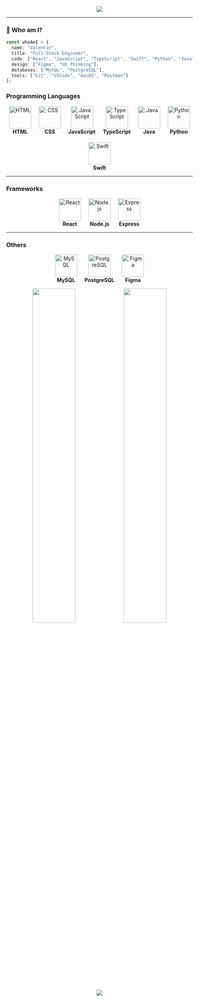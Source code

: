 <!-- Banner with aesthetic gradient -->
<!-- Banner with aesthetic gradient -->
<!-- Banner with aesthetic gradient -->
<div align="center">
  <img src="https://capsule-render.vercel.app/api?type=waving&color=0:36D1DC,100:5B86E5&height=200&section=header&text=bvalentin%20-%20CS%20Student%20and%20Developer&fontSize=35&fontAlignY=40&textColor=ffffff" />
</div>

---

### 🧠 Who am I?

```ts
const whoAmI = {
  name: "Valentin",
  title: "Full-Stack Engineer",
  code: ["React", "JavaScript", "TypeScript", "Swift", "Python", "Java", "Node.js"],
  design: ["Figma", "UX Thinking"],
  databases: ["MySQL", "PostgreSQL"],
  tools: ["Git", "VSCode", "macOS", "Postman"]
};
```

<!-- Programming Languages -->
<!-- Programming Languages -->
### Programming Languages

<div align="center" style="display: flex; flex-wrap: wrap; justify-content: center; gap: 20px;">
  <span style="text-align: center;">
    <img src="https://skillicons.dev/icons?i=html" alt="HTML" width="60" /><br><strong>HTML</strong>
  </span>
  <span style="text-align: center;">
    <img src="https://skillicons.dev/icons?i=css" alt="CSS" width="60" /><br><strong>CSS</strong>
  </span>
  <span style="text-align: center;">
    <img src="https://skillicons.dev/icons?i=js" alt="JavaScript" width="60" /><br><strong>JavaScript</strong>
  </span>
  <span style="text-align: center;">
    <img src="https://skillicons.dev/icons?i=ts" alt="TypeScript" width="60" /><br><strong>TypeScript</strong>
  </span>
  <span style="text-align: center;">
    <img src="https://skillicons.dev/icons?i=java" alt="Java" width="60" /><br><strong>Java</strong>
  </span>
  <span style="text-align: center;">
    <img src="https://skillicons.dev/icons?i=python" alt="Python" width="60" /><br><strong>Python</strong>
  </span>
  <span style="text-align: center;">
    <img src="https://skillicons.dev/icons?i=swift" alt="Swift" width="60" /><br><strong>Swift</strong>
  </span>
</div>

---

### Frameworks

<div align="center" style="display: flex; flex-wrap: wrap; justify-content: center; gap: 20px;">
  <span style="text-align: center;">
    <img src="https://skillicons.dev/icons?i=react" alt="React" width="60" /><br><strong>React</strong>
  </span>
  <span style="text-align: center;">
    <img src="https://skillicons.dev/icons?i=nodejs" alt="Node.js" width="60" /><br><strong>Node.js</strong>
  </span>
  <span style="text-align: center;">
    <img src="https://skillicons.dev/icons?i=express" alt="Express" width="60" /><br><strong>Express</strong>
  </span>
</div>

---

### Others

<div align="center" style="display: flex; flex-wrap: wrap; justify-content: center; gap: 20px;">
  <span style="text-align: center;">
    <img src="https://skillicons.dev/icons?i=mysql" alt="MySQL" width="60" /><br><strong>MySQL</strong>
  </span>
  <span style="text-align: center;">
    <img src="https://skillicons.dev/icons?i=postgres" alt="PostgreSQL" width="60" /><br><strong>PostgreSQL</strong>
  </span>
  <span style="text-align: center;">
    <img src="https://skillicons.dev/icons?i=figma" alt="Figma" width="60" /><br><strong>Figma</strong>
  </span>
</div>

<p align="center">
  <img src="https://github-readme-stats.vercel.app/api?username=vali-codes&show_icons=true&count_private=true&hide=prs&theme=tokyonight&border_radius=10&custom_title=My%20GitHub%20Stats" width="48%" />
  <img src="https://github-readme-streak-stats.herokuapp.com/?user=vali-codes&theme=tokyonight&date_format=M%20j%5B%2C%20Y%5D&border=DDDDDD&fire=DD5E89" width="48%" />
</p>

<p align="center">
  <a href="mailto:hello@valentinm.dev"><img src="https://img.shields.io/badge/Gmail-D14836?style=for-the-badge&logo=gmail&logoColor=white"/></a>
</p>






